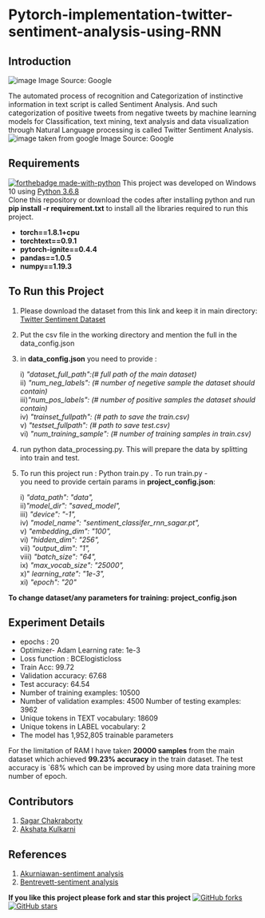 # Pytorch-implementation-twitter-sentiment-analysis-using-RNN

## Introduction
![image](https://user-images.githubusercontent.com/49767657/121810053-e54d6e00-cc7c-11eb-8463-47be344f7cd4.png)
Image Source: Google

The automated process of recognition and Categorization of instinctive information in text script is called Sentiment Analysis. And such categorization of positive tweets from negative tweets by machine learning models for Classification, text mining, text analysis and data visualization through Natural Language processing is called Twitter Sentiment Analysis.
![image taken from google](https://user-images.githubusercontent.com/49767657/121781346-dbb30000-cbc1-11eb-809a-a016d7a6092f.png)
Image Source: Google

## Requirements
[![forthebadge made-with-python](http://ForTheBadge.com/images/badges/made-with-python.svg)](https://www.python.org/)
This project was developed on Windows 10 using [Python 3.6.8](https://www.python.org/downloads/) \
Clone this repository or download the codes after installing python and run **pip install -r requirement.txt** to install all the libraries required to run this project.

- **torch==1.8.1+cpu** 
- **torchtext==0.9.1** 
- **pytorch-ignite==0.4.4** 
- **pandas==1.0.5** 
- **numpy==1.19.3** 
	


## To Run this Project
1. Please download the dataset from this link and keep it in main directory: [Twitter Sentiment Dataset](https://www.kaggle.com/kazanova/sentiment140)
2. Put the csv file in the working directory and mention the full in the data_config.json
3. in **data_config.json** you need to provide :

	i) *"dataset_full_path":(# full path of the main dataset)* \
	ii) *"num_neg_labels": (# number of negetive sample the dataset should contain)* \
	iii)*"num_pos_labels": (# number of positive samples the dataset should contain)* \
	iv) *"trainset_fullpath": (# path to save the train.csv)* \
	v)  *"testset_fullpath": (# path to save test.csv)*      \
	vi) *"num_training_sample": (# number of training samples in train.csv)* 
		
4. run python data_processing.py. This will prepare the data by splitting into train and test.
5. To run this project run : Python train.py . To run train.py -\
   you need to provide certain params in **project_config.json**:

	i) *"data_path": "data",* \
	ii)*"model_dir": "saved_model",* \
	iii) *"device": "-1",* \
	iv) *"model_name": "sentiment_classifer_rnn_sagar.pt",* \
	v) *"embedding_dim": "100",* \
	vi) *"hidden_dim": "256",* \
	vii) *"output_dim": "1",* \
	viii) *"batch_size": "64",* \
	ix) *"max_vocab_size": "25000",* \
	x)" *learning_rate": "1e-3",* \
	xi) *"epoch": "20"*

**To change dataset/any parameters for training: project_config.json**

## Experiment Details

- epochs : 20
- Optimizer- Adam Learning rate: 1e-3 
- Loss function : BCElogisticloss
- Train Acc: 99.72
- Validation accuracy: 67.68
- Test accuracy: 64.54 
- Number of training examples: 10500 
- Number of validation examples: 4500 Number of testing examples: 3962
- Unique tokens in TEXT vocabulary: 18609
- Unique tokens in LABEL vocabulary: 2
- The model has 1,952,805 trainable parameters

For the limitation of RAM I have taken **20000 samples** from the main dataset which achieved **99.23% accuracy** in the train dataset.
The test accuracy is `68% which can be improved by using more data training more number of epoch.

## Contributors
1. [Sagar Chakraborty](https://www.linkedin.com/in/binaryblackhole/)
2. [Akshata Kulkarni](https://www.linkedin.com/in/akshata-kulkarni-3a0005161/)

## References
1. [Akurniawan-sentiment analysis](https://github.com/akurniawan/pytorch-sentiment-analysis) 
2. [Bentrevett-sentiment analysis](https://github.com/bentrevett/pytorch-sentiment-analysis)

**If you like this project please fork and star this project**
[![GitHub forks](https://img.shields.io/github/forks/BinaryBlackhole/Pytorch-implementation-twitter-sentiment-analysis-using-RNN)](https://github.com/BinaryBlackhole/Pytorch-implementation-twitter-sentiment-analysis-using-RNN/network)
[![GitHub stars](https://img.shields.io/github/stars/BinaryBlackhole/Pytorch-implementation-twitter-sentiment-analysis-using-RNN)](https://github.com/BinaryBlackhole/Pytorch-implementation-twitter-sentiment-analysis-using-RNN/stargazers)

